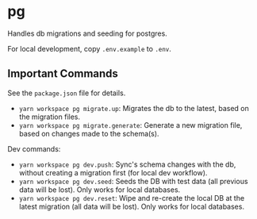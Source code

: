 # pg

Handles db migrations and seeding for postgres.

For local development, copy `.env.example` to `.env`.

## Important Commands

See the `package.json` file for details.

- `yarn workspace pg migrate.up`: Migrates the db to the latest, based on the migration files.
- `yarn workspace pg migrate.generate`: Generate a new migration file, based on changes made to the schema(s).

Dev commands:

- `yarn workspace pg dev.push`: Sync's schema changes with the db, without creating a migration first (for local dev
  workflow).
- `yarn workspace pg dev.seed`: Seeds the DB with test data (all previous data will be lost). Only works for local
  databases.
- `yarn workspace pg dev.reset`: Wipe and re-create the local DB at the latest migration (all data will be lost). Only
  works for local databases.
